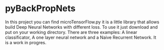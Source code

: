 # pyBackPropNets
In this project you can find microTensorFlow.py it is a little library that allows build Deep Neural Networks with different loss.
To use it just download and put on your working directory.
There are three examples: A linear classificator, A one layer neural network and a Naive Recurrent Network.
It is a work in progres.
